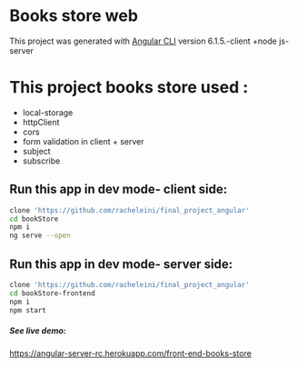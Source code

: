# Books store web

This project was generated with [Angular CLI](https://github.com/angular/angular-cli) version 6.1.5.-client    +node js- server
 
# This project books store used :
* local-storage
* httpClient
* cors
* form validation in client + server
* subject
* subscribe

## Run this app in dev mode- client side:
```bash
clone 'https://github.com/racheleini/final_project_angular'
cd bookStore
npm i
ng serve --open
```
## Run this app in dev mode- server side:
```bash
clone 'https://github.com/racheleini/final_project_angular'
cd bookStore-frontend
npm i
npm start
```

##### See live demo:
https://angular-server-rc.herokuapp.com/front-end-books-store